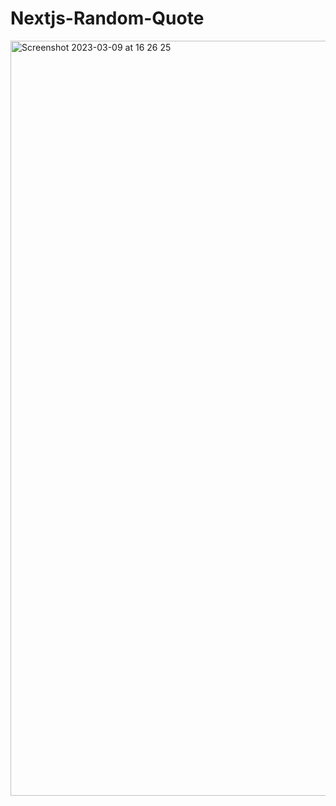 # Nextjs-Random-Quote
<img width="1208" alt="Screenshot 2023-03-09 at 16 26 25" src="https://user-images.githubusercontent.com/82292818/224191904-597a232b-438c-4d75-97c8-fc6a991d2a73.png">

